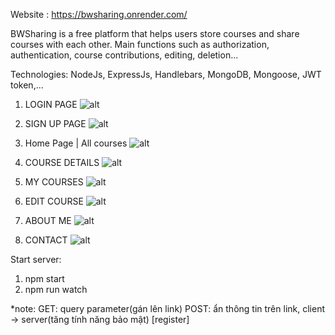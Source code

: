 Website : https://bwsharing.onrender.com/

BWSharing is a free platform that helps users store courses and share courses with each other. Main functions such as authorization, authentication, course contributions, editing, deletion...

Technologies: NodeJs, ExpressJs, Handlebars, MongoDB, Mongoose, JWT token,...
1. LOGIN PAGE
![alt](https://lh3.googleusercontent.com/u/0/drive-viewer/AKGpihbDDWepCmZHZKSeN6oI9j-OUN0UwMQCA1N_YMB0qsBxcC8trvsBNqReiPiQLnGVXM_SXnGkoa2cNun1mf_eTXVrbXcn6KcX8Q=w1765-h1365-v0)

2. SIGN UP PAGE
![alt](https://lh3.googleusercontent.com/u/0/drive-viewer/AKGpihaN_dLLKsvVHFd6eDk4mMXXDQRCZtAS8VOVPYajnmhRpkxSAaupt-UWyuBFaWyAupaZ-ID3fRaZ8dHPbblZFF69ZI8B=w1765-h1365-v0)
3. Home Page | All courses
![alt](https://lh3.googleusercontent.com/u/0/drive-viewer/AKGpihZH0ikJwV2o3iwurth5JiSzIo6uDujON5abOz8fXNYlaAue7-FtrL2axkv_LJzO2Rhzf9BXb8tG39265Ks9kwBBW0CtVwdoAYE=w2561-h1365-v0)
4. COURSE DETAILS
![alt](https://lh3.googleusercontent.com/u/0/drive-viewer/AKGpihbGUchz3Er9Ea5Z05TiDJVtAFk5l_5NIJO_Yv5rqgyzjVMgO34gQwgd2fDREvAvX8GuivNtftb9YKJIKpKDJVjK-MiL_gyRng=w1765-h1365-v0)
5. MY COURSES
![alt](https://lh3.googleusercontent.com/u/0/drive-viewer/AKGpihY3qu24sC3nY5a_fHdt815-KJxKbjUcOj7-Oc7gr48vrK7dJ5v7QF0wUispcxj8FD5cq5sID1YoXPkK0b77BTFk_uVbQd-hAJ4=w1765-h1365-v0)
6. EDIT COURSE
![alt](https://lh3.googleusercontent.com/u/0/drive-viewer/AKGpihbmZmuvb5ze92DBIOeml3oXOKErzeolSyaRf2eNcHLnHwa_4wcHeEPLAketsX-UrQu_RAkxb9fzoxgEUsfy5Si38kJWhJpkd38=w1765-h1365-v0)
7. ABOUT ME
![alt](https://lh3.googleusercontent.com/u/0/drive-viewer/AKGpihYCuqZHqLkNwjVbJeBVvM-Uqm4J9UeNBtgh4TV9FLvXpZfvrlOrEMvvdRpkpMNRGp4WWtZXLnNdOTW3oD2QNHPBhpr_-YAMeMg=w1765-h1365-v0)
8. CONTACT
![alt](https://lh3.googleusercontent.com/u/0/drive-viewer/AKGpihYXjoLv6_kfzROb73LIUnAguSw4s2MYGRjQTSiDvYekE5WBmrcZr3vimnX5kP-wzfubIh5xJewJ2YBwilh9jwo8EubJEk2x1co=w1765-h1365-v0)

Start server: 
1. npm start
2. npm run watch

*note: 
GET: query parameter(gán lên link)
POST: ẩn thông tin trên link, client -> server(tăng tính năng bảo mật) [register]
